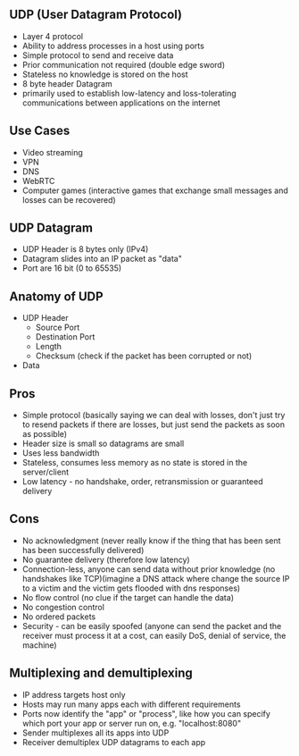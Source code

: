  ## UDP (User Datagram Protocol)
 - Layer 4 protocol
 - Ability to address processes in a host using ports
 - Simple protocol to send and receive data
 - Prior communication not required (double edge sword)
 - Stateless no knowledge is stored on the host
 - 8 byte header Datagram
 - primarily used to establish low-latency and loss-tolerating communications between applications on the internet

 ## Use Cases
 - Video streaming
 - VPN
 - DNS
 - WebRTC
 - Computer games (interactive games that exchange small messages and losses can be recovered)

## UDP Datagram
- UDP Header is 8 bytes only (IPv4)
- Datagram slides into an IP packet as "data"
- Port are 16 bit (0 to 65535)

 ## Anatomy of UDP
- UDP Header
	- Source Port
	- Destination Port 
	- Length
	- Checksum (check if the packet has been corrupted or not)
 - Data

## Pros
- Simple protocol (basically saying we can deal with losses, don't just try to resend packets if there are losses, but just send the packets as soon as possible)
- Header size is small so datagrams are small
- Uses less bandwidth
- Stateless, consumes less memory as no state is stored in the server/client
- Low latency - no handshake, order, retransmission or guaranteed delivery

## Cons
- No acknowledgment (never really know if the thing that has been sent has been successfully delivered)
- No guarantee delivery (therefore low latency)
- Connection-less, anyone can send data without prior knowledge (no handshakes like TCP)(imagine a DNS attack where change the source IP to a victim and the victim gets flooded with dns responses)
- No flow control (no clue if the target can handle the data)
- No congestion control 
- No ordered packets
- Security - can be easily spoofed (anyone can send the packet and the receiver must process it at a cost, can easily DoS, denial of service, the machine)





 ## Multiplexing and demultiplexing
 - IP address targets host only
 - Hosts may run many apps each with different requirements
 - Ports now identify the "app" or "process", like how you can specify which port your app or server run on, e.g. "localhost:8080"
 - Sender multiplexes all its apps into UDP
 - Receiver demultiplex UDP datagrams to each app 